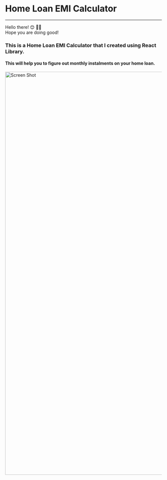 
<h1>Home Loan EMI Calculator</h1>
<hr >
Hello there! 😊 👋🏻 
<br>
Hope you are doing good!
<br>
<h3>This is a Home Loan EMI Calculator that I created using React Library.</h3>
<h4>This will help you to figure out monthly instalments on your home loan.</h4>



<img width="1295" alt="Screen Shot" src="https://user-images.githubusercontent.com/68209878/111745079-3fd66880-88e0-11eb-8fdc-2fa40e418ad0.png">




